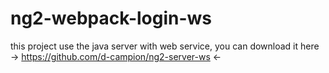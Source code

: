 # ng2-webpack-login-ws

this project use the java server with web service, you can download it here -> https://github.com/d-campion/ng2-server-ws <-